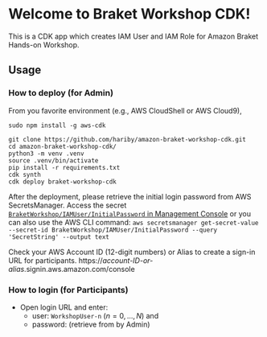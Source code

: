 
# Welcome to Braket Workshop CDK!

This is a CDK app which creates IAM User and IAM Role for Amazon Braket Hands-on Workshop. 

## Usage

### How to deploy (for Admin)
From you favorite environment (e.g., AWS CloudShell or AWS Cloud9), 

```
sudo npm install -g aws-cdk

git clone https://github.com/hariby/amazon-braket-workshop-cdk.git
cd amazon-braket-workshop-cdk/
python3 -m venv .venv
source .venv/bin/activate
pip install -r requirements.txt
cdk synth
cdk deploy braket-workshop-cdk
```

After the deployment, please retrieve the initial login password from AWS SecretsManager. 
Access the secret [`BraketWorkshop/IAMUser/InitialPassword` in Management Console]((https://us-west-2.console.aws.amazon.com/secretsmanager/home?region=us-west-2#!/secret?name=BraketWorkshop%2FIAMUser%2FInitialPassword)) 
or you can also use the AWS CLI command: 
`aws secretsmanager get-secret-value --secret-id BraketWorkshop/IAMUser/InitialPassword --query 'SecretString' --output text`

Check your AWS Account ID (12-digit numbers) or Alias to create a sign-in URL for participants. 
https://*account-ID-or-alias*.signin.aws.amazon.com/console

### How to login (for Participants)

- Open login URL and enter: 
  - user: `WorkshopUser-n` ($n = 0, ..., N$) and 
  - password: (retrieve from  by Admin) 
